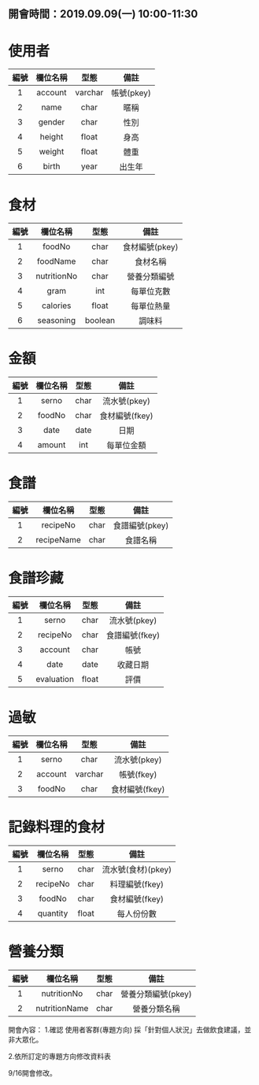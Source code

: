 ## 開會時間：2019.09.09(一) 10:00-11:30 ##
使用者
=========================
|     編號    |     欄位名稱     |     型態     |     備註     |
|:-----------:|:---------------:|:------------:|:-----------:|
|      1      |     account     |    varchar   |  帳號(pkey)  |
|      2      |     name        |    char      |     暱稱     |
|      3      |     gender      |    char      |     性別     |
|      4      |     height      |    float     |     身高     |
|      5      |     weight      |    float     |     體重     |
|      6      |     birth       |    year      |     出生年   |


食材
=========================
|     編號    |     欄位名稱     |     型態     |     備註     |
|:-----------:|:---------------:|:------------:|:-----------:|
|      1      |     foodNo      |     char     | 食材編號(pkey)|
|      2      |     foodName    |     char     |   食材名稱    |
|      3      |     nutritionNo |     char     |   營養分類編號|
|      4      |     gram        |     int      |   每單位克數  |
|      5      |     calories    |     float    |   每單位熱量  |
|      6      |     seasoning   |     boolean  |   調味料      |


金額
=========================
|     編號    |     欄位名稱     |     型態     |     備註     |
|:-----------:|:---------------:|:------------:|:-----------:|
|      1      |     serno       |     char     | 流水號(pkey) |
|      2      |     foodNo      |     char     | 食材編號(fkey)|
|      3      |     date        |     date     |     日期      |
|      4      |     amount      |     int      |   每單位金額   |


食譜
=========================
|     編號    |     欄位名稱     |     型態     |     備註     |
|:-----------:|:---------------:|:------------:|:-----------:|
|      1      |     recipeNo    |      char    | 食譜編號(pkey)|
|      2      |     recipeName  |      char    | 食譜名稱     |


食譜珍藏
=========================
|     編號    |     欄位名稱     |     型態     |     備註     |
|:-----------:|:---------------:|:------------:|:-----------:|
|      1      |     serno       |    char      | 流水號(pkey)|
|      2      |     recipeNo    |    char      | 食譜編號(fkey)|
|      3      |     account     |    char      |     帳號    |
|      4      |     date        |    date      |   收藏日期  |
|      5      |     evaluation  |    float     |     評價    |


過敏
=========================
|     編號    |     欄位名稱     |     型態     |     備註     |
|:-----------:|:---------------:|:------------:|:-----------:|
|      1      |      serno      |     char     | 流水號(pkey) |
|      2      |      account    |     varchar  | 帳號(fkey)   |
|      3      |      foodNo     |     char     | 食材編號(fkey)|


記錄料理的食材
=========================
|     編號    |     欄位名稱     |     型態     |     備註     |
|:-----------:|:---------------:|:------------:|:-----------:|
|      1      |      serno      |     char     | 流水號(食材)(pkey) |
|      2      |      recipeNo   |     char     | 料理編號(fkey)|
|      3      |      foodNo     |     char     | 食材編號(fkey)|
|      4      |      quantity   |     float    | 每人份份數    |


營養分類
=========================
|     編號    |     欄位名稱     |     型態     |     備註     |
|:-----------:|:---------------:|:------------:|:-----------:|
|      1      |   nutritionNo   |     char     |營養分類編號(pkey) |
|      2      |   nutritionName |     char     |營養分類名稱  |


開會內容：
1.確認 使用者客群(專題方向)
採「針對個人狀況」去做飲食建議，並非大眾化。

2.依所訂定的專題方向修改資料表

9/16開會修改。
